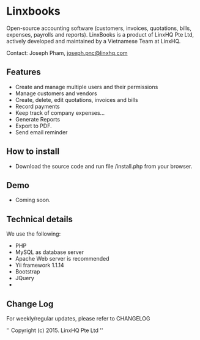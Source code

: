 # Linxbooks
Open-source accounting software (customers, invoices, quotations, bills, expenses, payrolls and reports). LinxBooks is a product of LinxHQ Pte Ltd, actively developed and maintained by a Vietnamese Team at LinxHQ.

Contact:
Joseph Pham, joseph.pnc@linxhq.com

## Features
* Create and manage multiple users and their permissions
* Manage customers and vendors
* Create, delete, edit quotations, invoices and bills
* Record payments
* Keep track of company expenses…
* Generate Reports
* Export to PDF.
* Send email reminder

## How to install
* Download the source code and run file /install.php from your browser.

## Demo
* Coming soon.

## Technical details

We use the following:
* PHP
* MySQL as database server
* Apache Web server is recommended
* Yii framework 1.1.14
* Bootstrap
* JQuery
* 
## Change Log

For weekly/regular updates, please refer to CHANGELOG


'' Copyright (c) 2015. LinxHQ Pte Ltd ''
